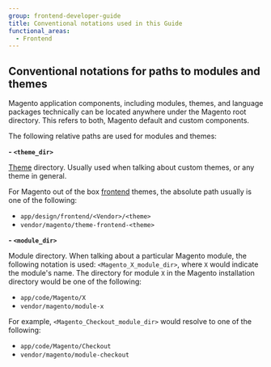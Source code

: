 ```yaml
---
group: frontend-developer-guide
title: Conventional notations used in this Guide
functional_areas:
  - Frontend
---
```


## Conventional notations for paths to modules and themes

Magento application components, including modules, themes, and language packages technically can be located anywhere under the Magento root directory. This refers to both, Magento default and custom components.

The following relative paths are used for modules and themes:

**- `<theme_dir>`**

[Theme](https://glossary.magento.com/theme) directory. Usually used when talking about custom themes, or any theme in general.

For Magento out of the box [frontend](https://glossary.magento.com/frontend) themes, the absolute path usually is one of the following:

- `app/design/frontend/<Vendor>/<theme>`
- `vendor/magento/theme-frontend-<theme>`

**- `<module_dir>`**

Module directory. When talking about a particular Magento module, the following notation is used: `<Magento_X_module_dir>`, where `X` would indicate the module's name. The directory for module `X` in the Magento installation directory would be one of the following:

- `app/code/Magento/X`
- `vendor/magento/module-x`

For example, `<Magento_Checkout_module_dir>` would resolve to one of the following:

- `app/code/Magento/Checkout`
- `vendor/magento/module-checkout`
